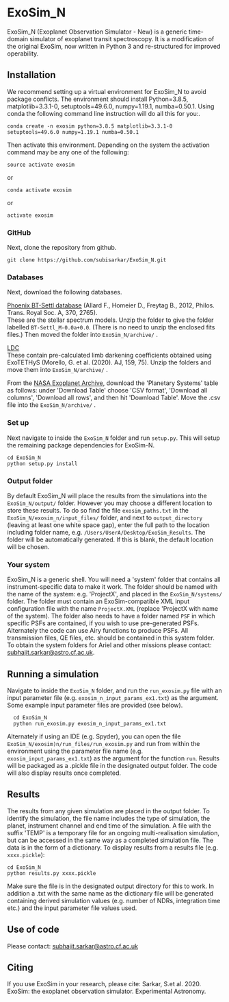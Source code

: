 # ExoSim_N
 
ExoSim_N (Exoplanet Observation Simulator - New) is a generic time-domain simulator of exoplanet transit spectroscopy.
It is a modification of the original ExoSim, now written in Python 3 and re-structured for improved operability.

Installation
------
We recommend setting up a virtual environment  for ExoSim_N to avoid package conflicts.  The environment should install Python=3.8.5, matplotlib=3.3.1-0, setuptools=49.6.0, numpy=1.19.1, numba=0.50.1.  Using conda the following command line instruction will do all this for you:.

    conda create -n exosim python=3.8.5 matplotlib=3.3.1-0 setuptools=49.6.0 numpy=1.19.1 numba=0.50.1

Then activate this environment. Depending on the system the activation command may be any one of the following:

    source activate exosim
    
or    

    conda activate exosim
    
or    
    
    activate exosim


### GitHub

Next, clone the repository from github.

    git clone https://github.com/subisarkar/ExoSim_N.git


### Databases

Next, download the following databases.  

[Phoenix BT-Settl database](https://phoenix.ens-lyon.fr/Grids/BT-Settl/CIFIST2011_2015/FITS/BT-Settl_M-0.0a+0.0.tar) (Allard F., Homeier D., Freytag B., 2012, Philos. Trans. Royal Soc. A, 370, 2765).  
These are the stellar spectrum models.  Unzip the folder to give the folder labelled `BT-Settl_M-0.0a+0.0`.  (There is no need to unzip the enclosed fits files.)  Then moved the folder into  `ExoSim_N/archive/` .

[LDC](https://drive.google.com/file/d/1lWRdqW_wI3y31ugqq2HfyyekGyOSteL_/view?usp=sharing)  
These contain pre-calculated limb darkening coefficients obtained using ExoTETHyS (Morello, G. et al. (2020). AJ, 159,  75).  Unzip the folders and move them into `ExoSim_N/archive/` . 

From the [NASA Exoplanet Archive](https://exoplanetarchive.ipac.caltech.edu/cgi-bin/TblView/nph-tblView?app=ExoTbls&config=PS&constraint=default_flag=1), download the 'Planetary Systems' table as follows: under 'Download Table' choose 'CSV format', 'Download all columns', 'Download all rows', and then hit 'Download Table'.  Move the .csv file into the `ExoSim_N/archive/` .


### Set up
Next navigate to inside the `ExoSim_N` folder and run `setup.py`.  This will setup the remaining package dependencies for ExoSim-N.

    cd ExoSim_N
    python setup.py install


### Output folder
By default ExoSim_N will place the results from the simulations into the `ExoSim_N/output/` folder. However you may choose a different location to store these results.  To do so find the file `exosim_paths.txt` in the `ExoSim_N/exosim_n/input_files/` folder, and next to `output_directory` (leaving at least one white space gap),  enter the full path to the location including folder name, e.g. `/Users/UserA/Desktop/ExoSim_Results`.  The folder will be automatically generated. If this is blank, the default location will be chosen.

### Your system
ExoSim_N is a generic shell.  You will need a 'system' folder that contains all instrument-specific data to make it work.  The folder should be named with the name of the system: e.g. 'ProjectX', and placed in the `ExoSim_N/systems/` folder.  The folder must contain an ExoSim-compatible XML input configuration file with the name `ProjectX.XML`  (replace 'ProjectX with name of the system).  The folder also needs to have a folder named `PSF` in which specific PSFs are contained, if you wish to use pre-generated PSFs.  Alternately the code can use Airy functions to produce PSFs.  All transmission files, QE files, etc. should be contained in this system folder.    To obtain the system folders for Ariel and other missions please contact: subhajit.sarkar@astro.cf.ac.uk.

Running a simulation
------
Navigate to inside the `ExoSim_N` folder, and run the `run_exosim.py` file with an input parameter file (e.g. `exosim_n_input_params_ex1.txt`) as the argument.  Some example input parameter files are provided (see below).

      cd ExoSim_N
      python run_exosim.py exosim_n_input_params_ex1.txt
      
Alternately if using an IDE (e.g. Spyder), you can open the file `ExoSim_N/exosim)n/run_files/run_exosim.py` and run from within the environment using the parameter file name (e.g. `exosim_input_params_ex1.txt`) as the argument for the function `run`.  Results will be packaged as a .pickle file in the designated output folder.  The code will also display results once completed.

Results
------
The results from any given simulation are placed in the output folder.  To identify the simulation, the file name includes the type of simulation, the planet, instrument channel and end time of the simulation.  A file with the suffix 'TEMP' is a temporary file for an ongoing multi-realisation simulation, but can be accessed in the same way as a completed simulation file.  The data is in the form of a dictionary.   To display results from a results file (e.g. `xxxx.pickle`):

    cd ExoSim_N
    python results.py xxxx.pickle

Make sure the file is in the designated output directory for this to work.
In addition a .txt with the same name as the dictionary file will be generated containing derived simulation values (e.g. number of NDRs, integration time etc.) and the input parameter file values used.


Use of code
------

Please contact: subhajit.sarkar@astro.cf.ac.uk
 
Citing
------

If you use ExoSim in your research, please cite:
Sarkar, S.et al. 2020. ExoSim: the exoplanet observation simulator. Experimental Astronomy.
